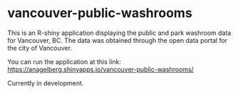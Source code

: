 # vancouver-public-washrooms
This is an R-shiny application displaying the public and park washroom data for Vancouver, BC. The data was obtained through the open data portal for the city of Vancouver.  

You can run the application at this link: https://anagelberg.shinyapps.io/vancouver-public-washrooms/

Currently in development. 
